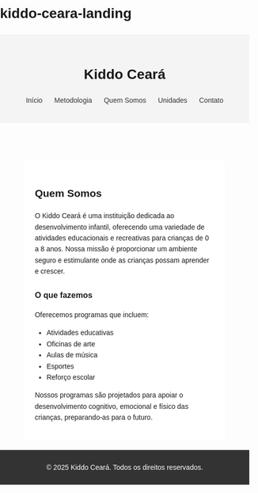 # kiddo-ceara-landing
<!DOCTYPE html>
<html lang="pt-BR">
<head>
    <meta charset="UTF-8">
    <meta name="viewport" content="width=device-width, initial-scale=1.0">
    <title>Kiddo Ceará - Quem Somos</title>
    <style>
        body {
            font-family: Arial, sans-serif;
            margin: 0;
            padding: 0;
            line-height: 1.6;
        }
        header {
            background: #f4f4f4;
            padding: 20px;
            text-align: center;
        }
        nav ul {
            list-style: none;
            padding: 0;
        }
        nav ul li {
            display: inline;
            margin: 0 10px;
        }
        nav ul li a {
            text-decoration: none;
            color: #333;
        }
        .container {
            width: 80%;
            margin: auto;
            overflow: hidden;
        }
        #main {
            padding: 20px;
            background: #fff;
            margin-top: 20px;
        }
        footer {
            background: #333;
            color: #fff;
            text-align: center;
            padding: 10px;
            margin-top: 20px;
        }
    </style>
</head>
<body>
    <header>
        <h1>Kiddo Ceará</h1>
        <nav>
            <ul>
                <li><a href="#">Início</a></li>
                <li><a href="#">Metodologia</a></li>
                <li><a href="#">Quem Somos</a></li>
                <li><a href="#">Unidades</a></li>
                <li><a href="#">Contato</a></li>
            </ul>
        </nav>
    </header>
    <div class="container">
        <section id="main">
            <h2>Quem Somos</h2>
            <p>O Kiddo Ceará é uma instituição dedicada ao desenvolvimento infantil, oferecendo uma variedade de atividades educacionais e recreativas para crianças de 0 a 8 anos. Nossa missão é proporcionar um ambiente seguro e estimulante onde as crianças possam aprender e crescer.</p>
            <h3>O que fazemos</h3>
            <p>Oferecemos programas que incluem:</p>
            <ul>
                <li>Atividades educativas</li>
                <li>Oficinas de arte</li>
                <li>Aulas de música</li>
                <li>Esportes</li>
                <li>Reforço escolar</li>
            </ul>
            <p>Nossos programas são projetados para apoiar o desenvolvimento cognitivo, emocional e físico das crianças, preparando-as para o futuro.</p>
        </section>
    </div>
    <footer>
        <p>&copy; 2025 Kiddo Ceará. Todos os direitos reservados.</p>
    </footer>
</body>
</html>

